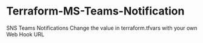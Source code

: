 # Terraform-MS-Teams-Notification
SNS Teams Notifications
Change the value in terraform.tfvars with your own Web Hook URL
